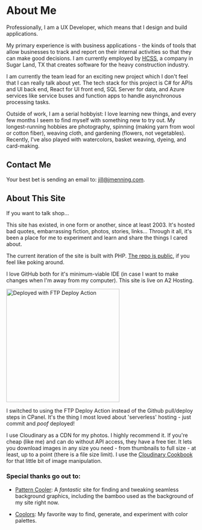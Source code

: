 # About Me
		
Professionally, I am a UX Developer, which means that I design and build applications. 

My primary experience is with business applications - the kinds of tools that allow businesses
to track and report on their internal activities so that they can make good decisions. I am currently
employed by <a href="http://www.hcss.com">HCSS</a>, a company in Sugar Land, TX that creates software for the heavy construction industry. 

I am currently the team lead for an exciting new project which I don't feel that I can really talk about yet. The tech stack for this project is C# for APIs and UI back end, React for UI front end, SQL Server for data, and Azure services like service buses and function apps to handle asynchronous processing tasks.

Outside of work, I am a serial hobbyist: I love learning new things, and every few months I seem to
find myself with something new to try out. My longest-running hobbies are photography, spinning (making yarn from wool or cotton fiber), weaving cloth, and gardening (flowers, not vegetables). Recently, I've also played with watercolors, basket weaving, dyeing, and card-making.

## Contact Me

Your best bet is sending an email to: <a href="mailto:jill@jmenning.com">jill@jmenning.com</a>.

## About This Site

If you want to talk shop...
	
This site has existed, in one form or another, since at least 2003. It's hosted bad quotes, embarrassing fiction, 
photos, stories, links... Through it all, it's been a place for me to experiment and learn and share the things I cared about.

The current iteration of the site is built with PHP. <a href="https://github.com/aseradyn/flagon-with-a-dragon">The repo is public</a>, if you feel like poking around. 

I love GitHub both for it's minimum-viable IDE (in case I want to make changes when I'm away from my computer). This site is live on A2 Hosting.

<a href="https://github.com/SamKirkland/FTP-Deploy-Action">
    <img alt="Deployed with FTP Deploy Action" src="https://img.shields.io/badge/Deployed With-FTP DEPLOY ACTION-%3CCOLOR%3E?style=for-the-badge&color=0077b6" style="width: 300px">
</a>

I switched to using the FTP Deploy Action instead of the Github pull/deploy steps in CPanel. It's the thing I most loved about 'serverless' hosting - just commit and *poof* deployed!

I use Cloudinary as a CDN for my photos. I highly recommend it. If you're cheap (like me) and can do without API access, they have a free tier. It lets you 
download images in any size you need - from thumbnails to full size - at least, up to a point (there is a file size limit). I use the
<a href="https://cloudinary.com/cookbook">Cloudinary Cookbook</a> for that little bit of image manipulation.
	
### Special thanks go out to:

* <a href="https://www.patterncooler.com/">Pattern Cooler</a>: A <em>fantastic</em> site for finding and tweaking seamless background graphics, including the bamboo used as the background of my site right now.

* <a href="https://coolors.co/">Coolors</a>: My favorite way to find, generate, and experiment with color palettes.